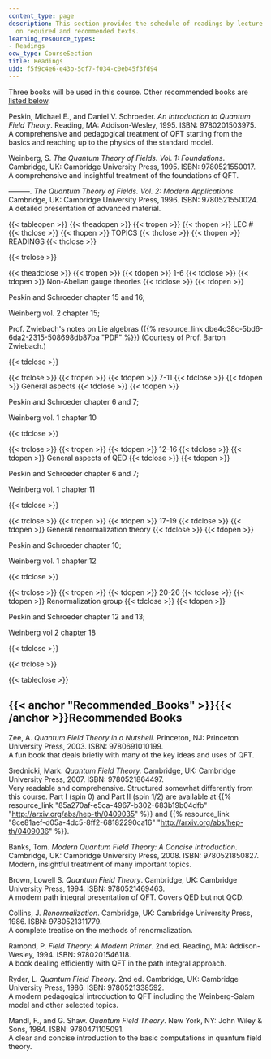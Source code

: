 ```yaml
---
content_type: page
description: This section provides the schedule of readings by lecture topic and information
  on required and recommended texts.
learning_resource_types:
- Readings
ocw_type: CourseSection
title: Readings
uid: f5f9c4e6-e43b-5df7-f034-c0eb45f3fd94
---
```


Three books will be used in this course. Other recommended books are [listed below](#Recommended_Books).

Peskin, Michael E., and Daniel V. Schroeder. _An Introduction to Quantum Field Theory_. Reading, MA: Addison-Wesley, 1995. ISBN: 9780201503975.  
A comprehensive and pedagogical treatment of QFT starting from the basics and reaching up to the physics of the standard model.

Weinberg, S. _The Quantum Theory of Fields. Vol. 1: Foundations_. Cambridge, UK: Cambridge University Press, 1995. ISBN: 9780521550017.  
A comprehensive and insightful treatment of the foundations of QFT.

———. _The Quantum Theory of Fields. Vol. 2: Modern Applications_. Cambridge, UK: Cambridge University Press, 1996. ISBN: 9780521550024.  
A detailed presentation of advanced material.

{{< tableopen >}}
{{< theadopen >}}
{{< tropen >}}
{{< thopen >}}
LEC #
{{< thclose >}}
{{< thopen >}}
TOPICS
{{< thclose >}}
{{< thopen >}}
READINGS
{{< thclose >}}

{{< trclose >}}

{{< theadclose >}}
{{< tropen >}}
{{< tdopen >}}
1-6
{{< tdclose >}}
{{< tdopen >}}
Non-Abelian gauge theories
{{< tdclose >}}
{{< tdopen >}}


Peskin and Schroeder chapter 15 and 16;

Weinberg vol. 2 chapter 15;

Prof. Zwiebach's notes on Lie algebras ({{% resource_link dbe4c38c-5bd6-6da2-2315-508698db87ba "PDF" %}}) (Courtesy of Prof. Barton Zwiebach.)


{{< tdclose >}}

{{< trclose >}}
{{< tropen >}}
{{< tdopen >}}
7-11
{{< tdclose >}}
{{< tdopen >}}
General aspects
{{< tdclose >}}
{{< tdopen >}}


Peskin and Schroeder chapter 6 and 7;

Weinberg vol. 1 chapter 10


{{< tdclose >}}

{{< trclose >}}
{{< tropen >}}
{{< tdopen >}}
12-16
{{< tdclose >}}
{{< tdopen >}}
General aspects of QED
{{< tdclose >}}
{{< tdopen >}}


Peskin and Schroeder chapter 6 and 7;

Weinberg vol. 1 chapter 11


{{< tdclose >}}

{{< trclose >}}
{{< tropen >}}
{{< tdopen >}}
17-19
{{< tdclose >}}
{{< tdopen >}}
General renormalization theory
{{< tdclose >}}
{{< tdopen >}}


Peskin and Schroeder chapter 10;

Weinberg vol. 1 chapter 12


{{< tdclose >}}

{{< trclose >}}
{{< tropen >}}
{{< tdopen >}}
20-26
{{< tdclose >}}
{{< tdopen >}}
Renormalization group
{{< tdclose >}}
{{< tdopen >}}


Peskin and Schroeder chapter 12 and 13;

Weinberg vol 2 chapter 18


{{< tdclose >}}

{{< trclose >}}

{{< tableclose >}}

{{< anchor "Recommended_Books" >}}{{< /anchor >}}Recommended Books
------------------------------------------------------------------

Zee, A. _Quantum Field Theory in a Nutshell._ Princeton, NJ: Princeton University Press, 2003. ISBN: 9780691010199.  
A fun book that deals briefly with many of the key ideas and uses of QFT.

Srednicki, Mark. _Quantum Field Theory._ Cambridge, UK: Cambridge University Press, 2007. ISBN: 9780521864497.  
Very readable and comprehensive. Structured somewhat differently from this course. Part I (spin 0) and Part II (spin 1/2) are available at {{% resource_link "85a270af-e5ca-4967-b302-683b19b04dfb" "http://arxiv.org/abs/hep-th/0409035" %}} and {{% resource_link "8ce81aef-d05a-4dc5-8ff2-68182290ca16" "http://arxiv.org/abs/hep-th/0409036" %}}.

Banks, Tom. _Modern Quantum Field Theory: A Concise Introduction_. Cambridge, UK: Cambridge University Press, 2008. ISBN: 9780521850827.  
Modern, insightful treatment of many important topics.

Brown, Lowell S. _Quantum Field Theory_. Cambridge, UK: Cambridge University Press, 1994. ISBN: 9780521469463.  
A modern path integral presentation of QFT. Covers QED but not QCD.

Collins, J. _Renormalization_. Cambridge, UK: Cambridge University Press, 1986. ISBN: 9780521311779.  
A complete treatise on the methods of renormalization.

Ramond, P. _Field Theory: A Modern Primer_. 2nd ed. Reading, MA: Addison-Wesley, 1994. ISBN: 9780201546118.  
A book dealing efficiently with QFT in the path integral approach.

Ryder, L. _Quantum Field Theory_. 2nd ed. Cambridge, UK: Cambridge University Press, 1986. ISBN: 9780521338592.  
A modern pedagogical introduction to QFT including the Weinberg-Salam model and other selected topics.

Mandl, F., and G. Shaw. _Quantum Field Theory_. New York, NY: John Wiley & Sons, 1984. ISBN: 9780471105091.  
A clear and concise introduction to the basic computations in quantum field theory.